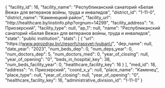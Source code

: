 {
    "facility_id": 16,
    "facility_name": "Республиканский санаторий «Белая Вежа» для ветеранов войны, труда и инвалидов",
    "district_id": "1-11-0",
    "district_name": "Каменецкий район",
    "facility_url": "http:\/\/healthcare.by\/instinfo.php?orgnum=14299",
    "facility_address": "п. Приозерский",
    "facility_type": null,
    "ap_1": null,
    "name": "Республиканский санаторий «Белая Вежа» для ветеранов войны, труда и инвалидов",
    "state": "public institution",
    "stats": [
        {
            "url": "https:\/\/www.agrozdrav.by\/resort\/rassvet-lyuban\/",
            "dep_name": null,
            "date_year": "2023",
            "num_beds_dep": 0,
            "num_deps_year": 0,
            "num_doctors_dep": 5,
            "num_doctors_med": 0,
            "year_of_closing": null,
            "year_of_opening": "0",
            "beds_in_hospital_key": 38,
            "num_beds_facility_year": 0,
            "healthcare_facility_key": 16
        }
    ],
    "med_id": 18,
    "address": "п. Приозерский",
    "coord_x_y": null,
    "place_name": "Каменец",
    "place_type": null,
    "year_of_closing": null,
    "year_of_opening": "0",
    "healthcare_facility_key": 16,
    "administrative_division_id": "1-11-0"
}